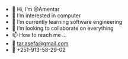 - 👋 Hi, I’m @Amentar
- 👀 I’m interested in computer 
- 🌱 I’m currently learning software engineering 
- 💞️ I’m looking to collaborate on everything 
- 📫 How to reach me ...
- 💌 tar.asefa@gmail.com
- 🤳 +251-913-58-29-02
<!---
Amentar/Amentar is a ✨ special ✨ repository because its `README.md` (this file) appears on your GitHub profile.
You can click the Preview link to take a look at your changes.
--->
